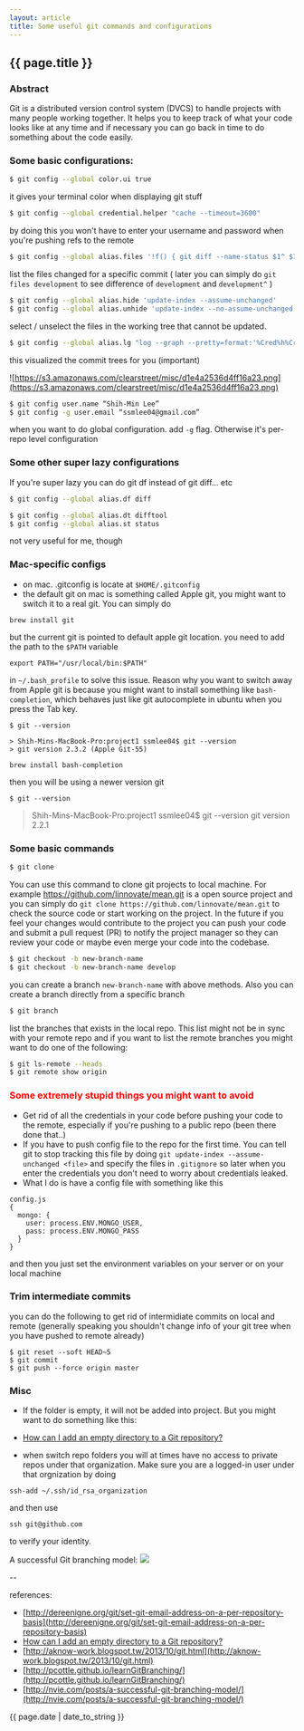 ```yaml
---
layout: article
title: Some useful git commands and configurations
---
```

## {{ page.title }}

### Abstract

Git is a distributed version control system (DVCS) to handle projects with many people working together. It helps you to keep track of what your code looks like at any time and if necessary you can go back in time to do something about the code easily.

### Some basic configurations:

```bash
$ git config --global color.ui true
```

it gives your terminal color when displaying git stuff

```bash
$ git config --global credential.helper "cache --timeout=3600"
```

by doing this you won't have to enter your username and password when you're pushing refs to the remote 

```bash
$ git config --global alias.files '!f() { git diff --name-status $1^ $1; }; f'
```

list the files changed for a specific commit ( later you can simply do `git files development` to see difference of `development` and `development^` )

```bash
$ git config --global alias.hide 'update-index --assume-unchanged'
$ git config --global alias.unhide 'update-index --no-assume-unchanged'
```

select / unselect the files in the working tree that cannot be updated.

```bash
$ git config --global alias.lg "log --graph --pretty=format:'%Cred%h%Creset -%C(yellow)%d%Creset %s %Cgreen(%cr)%Creset' --abbrev-commit --date=relative --all"
```

this visualized the commit trees for you (important)

![https://s3.amazonaws.com/clearstreet/misc/d1e4a2536d4ff16a23.png](https://s3.amazonaws.com/clearstreet/misc/d1e4a2536d4ff16a23.png)

```bash
$ git config user.name “Shih-Min Lee”
$ git config -g user.email “ssmlee04@gmail.com”
```

when you want to do global configuration. add `-g` flag. Otherwise it's per-repo level configuration

### Some other super lazy configurations

If you're super lazy you can do git df instead of git diff... etc

```bash
$ git config --global alias.df diff
```

```bash
$ git config --global alias.dt difftool
$ git config --global alias.st status
```

not very useful for me, though

### Mac-specific configs

* on mac. .gitconfig is locate at `$HOME/.gitconfig`
* the default git on mac is something called Apple git, you might want to switch it to a real git. You can simply do 

```
brew install git
```

but the current git is pointed to default apple git location. you need to add the path to the `$PATH` variable

```
export PATH="/usr/local/bin:$PATH"
```

in `~/.bash_profile` to solve this issue. Reason why you want to switch away from Apple git is because you might want to install something like `bash-completion`, which behaves just like git autocomplete in ubuntu when you press the Tab key. 

`$ git --version`

```
> Shih-Mins-MacBook-Pro:project1 ssmlee04$ git --version
> git version 2.3.2 (Apple Git-55)
```

```
brew install bash-completion
```

then you will be using a newer version git

`$ git --version`
> Shih-Mins-MacBook-Pro:project1 ssmlee04$ git --version
> git version 2.2.1

### Some basic commands

```bash
$ git clone
```

You can use this command to clone git projects to local machine.  For example https://github.com/linnovate/mean.git is a open source project and you can simply do `git clone https://github.com/linnovate/mean.git` to check the source code or start working on the project.
In the future if you feel your changes would contribute to the project you can push your code and submit a pull request (PR) to notify the project manager so they can review your code or maybe even merge your code into the codebase.

```bash
$ git checkout -b new-branch-name
$ git checkout -b new-branch-name develop
```

you can create a branch `new-branch-name` with above methods. Also you can create a branch directly from a specific branch

```bash
$ git branch
```

list the branches that exists in the local repo.  This list might not be in sync with your remote repo and if you want to list the remote branches you might want to do one of the following: 

```bash
$ git ls-remote --heads
$ git remote show origin
```

### <font color='red'>Some extremely stupid things you might want to avoid</font>

* Get rid of all the credentials in your code before pushing your code to the remote, especially if you're pushing to a public repo (been there done that..)
* If you have to push config file to the repo for the first time. You can tell git to stop tracking this file by doing `git update-index --assume-unchanged <file>` and specify the files in `.gitignore` so later when you enter the credentials you don't need to worry about credentials leaked.
* What I do is have a config file with something like this

```
config.js
{
  mongo: {
    user: process.ENV.MONGO_USER,
    pass: process.ENV.MONGO_PASS 
  }
}
```

and then you just set the environment variables on your server or on your local machine

### Trim intermediate commits

you can do the following to get rid of intermidiate commits on local and remote
(generally speaking you shouldn't change info of your git tree when you have pushed to remote already)

```
$ git reset --soft HEAD~5
$ git commit
$ git push --force origin master
```

### Misc

* If the folder is empty, it will not be added into project. But you might want to do something like this: 

* [How can I add an empty directory to a Git repository?](http://stackoverflow.com/a/932982/1355175)

* when switch repo folders you will at times have no access to private repos under that organization. Make sure you are a logged-in user under that orgnization by doing

`ssh-add ~/.ssh/id_rsa_organization`

and then use

`ssh git@github.com`

to verify your identity.


A successful Git branching model:
![](http://nvie.com/img/git-model@2x.png)

--

references:

* [http://dereenigne.org/git/set-git-email-address-on-a-per-repository-basis](http://dereenigne.org/git/set-git-email-address-on-a-per-repository-basis)
* [How can I add an empty directory to a Git repository?](http://stackoverflow.com/a/932982/1355175)
* [http://aknow-work.blogspot.tw/2013/10/git.html](http://aknow-work.blogspot.tw/2013/10/git.html)
* [http://pcottle.github.io/learnGitBranching/](http://pcottle.github.io/learnGitBranching/)
* [http://nvie.com/posts/a-successful-git-branching-model/](http://nvie.com/posts/a-successful-git-branching-model/)

{{ page.date | date_to_string }}
